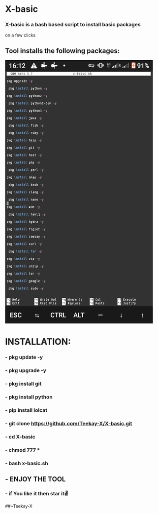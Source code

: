 # X-basic
### X-basic is a bash based script to install basic packages
on a few clicks 

## Tool installs the following packages:

<img src= "https://github.com/Teekay-X/X-basic/blob/a1e4a72457619264b9484275a35937e9c4a400fd/Aa.png ">

# INSTALLATION: 

### - pkg update -y
### - pkg upgrade -y
### - pkg install git
### - pkg install python
### - pip install lolcat
### - git clone https://github.com/Teekay-X/X-basic.git
### - cd X-basic
### - chmod 777 *
### - bash x-basic.sh

## - ENJOY THE TOOL 
### - if You like it then star it✌️

##~Teekay-X
